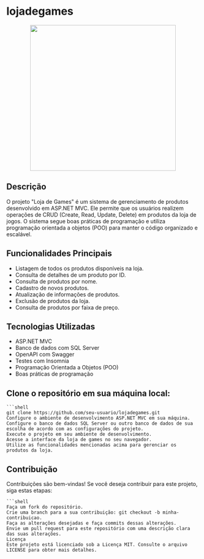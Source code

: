 # lojadegames

<p align="center">
<img height="380em" src=""/>

## Descrição
O projeto "Loja de Games" é um sistema de gerenciamento de produtos desenvolvido em ASP.NET MVC. Ele permite que os usuários realizem operações de CRUD (Create, Read, Update, Delete) em produtos da loja de jogos. O sistema segue boas práticas de programação e utiliza programação orientada a objetos (POO) para manter o código organizado e escalável.

## Funcionalidades Principais
- Listagem de todos os produtos disponíveis na loja.
- Consulta de detalhes de um produto por ID.
- Consulta de produtos por nome.
- Cadastro de novos produtos.
- Atualização de informações de produtos.
- Exclusão de produtos da loja.
- Consulta de produtos por faixa de preço.
  
## Tecnologias Utilizadas
- ASP.NET MVC
- Banco de dados com SQL Server
- OpenAPI com Swagger
- Testes com Insomnia
- Programação Orientada a Objetos (POO)
- Boas práticas de programação
  
## Clone o repositório em sua máquina local:
    ```shell
    git clone https://github.com/seu-usuario/lojadegames.git
    Configure o ambiente de desenvolvimento ASP.NET MVC em sua máquina.
    Configure o banco de dados SQL Server ou outro banco de dados de sua escolha de acordo com as configurações do projeto.
    Execute o projeto em seu ambiente de desenvolvimento.
    Acesse a interface da loja de games no seu navegador.
    Utilize as funcionalidades mencionadas acima para gerenciar os produtos da loja.

## Contribuição
Contribuições são bem-vindas! Se você deseja contribuir para este projeto, siga estas etapas:

    ```shell
    Faça um fork do repositório.
    Crie uma branch para a sua contribuição: git checkout -b minha-contribuicao.
    Faça as alterações desejadas e faça commits dessas alterações.
    Envie um pull request para este repositório com uma descrição clara das suas alterações.
    Licença
    Este projeto está licenciado sob a Licença MIT. Consulte o arquivo LICENSE para obter mais detalhes.

